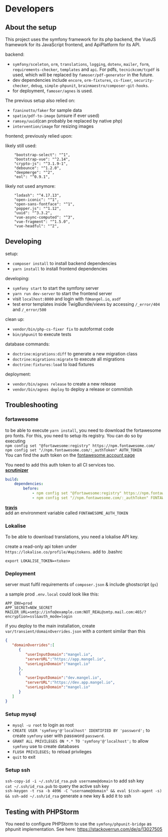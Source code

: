 # Developers

## About the setup

This project uses the symfony framework for its php backend, the VueJS framework for its JavaScript frontend, and ApiPlatform for its API.

backend:
- `symfony/sceleton`, `orm`, `translations`, `logging`, `dotenv`, `mailer`, `form`, `requirements-checker`, `templates` and `api`. For pdfs, `tecnickcom/tcpdf` is used, which will be replaced by `famoser/pdf-generator` in the future.
- dev dependencies include `encore`, `orm-fixtures`, `cs-fixer`, `security-checker`, `debug`, `simple-phpunit`, `brainmaestro/composer-git-hooks`.
- for deployment, `famoser/agnes` is used.

The previous setup also relied on:
- `fzaninotto/faker` for sample data
- `spatie/pdf-to-image` (unsure if ever used)
- `ramsey/uuid`(can probably be replaced by native php)
- `intervention/image` for resizing images

frontend; previously relied upon:

likely still used:
```
    "bootstrap-select": "^1",
    "bootstrap-vue": "^2.14",
    "crypto-js": "^3.1.9-1",
    "debounce": "^1.2.0",
    "deepmerge": "^2",
    "eol": "^0.9.1",
```

likely not used anymore:
```
    "lodash": "^4.17.13",
    "open-iconic": "^1",
    "open-sans-fontface": "^1",
    "popper.js": "^1.12",
    "uuid": "^3.3.2",
    "vue-async-computed": "^3",
    "vue-fragment": "^1.5.0",
    "vue-headful": "^2",
```

## Developing

setup:
- `composer install` to install backend dependencies  
- `yarn install` to install frontend dependencies  

developing:
- `symfony start` to start the symfony server  
- `yarn run dev-server` to start the frontend server
- visit `localhost:8000` and login with `f@mangel.io`, `asdf`  
- test error templates inside TwigBundle/views by accessing `/_error/404` and `/_error/500`

clean up:
- `vendor/bin/php-cs-fixer fix` to autoformat code
- `bin/phpunit` to execute tests

database commands:
- `doctrine:migrations:diff` to generate a new migration class  
- `doctrine:migrations:migrate` to execute all migrations  
- `doctrine:fixtures:load` to load fixtures

deployment:
- `vendor/bin/agnes release` to create a new release
- `vendor/bin/agnes deploy` to deploy a release or commitish  

## Troubleshooting

### fortawesome

to be able to execute `yarn install`, you need to download the fortawesome pro fonts. 
For this, you need to setup its registry. You can do so by executing  
`npm config set "@fortawesome:registry" https://npm.fontawesome.com/`  
`npm config set "//npm.fontawesome.com/:_authToken" AUTH_TOKEN`  
You can find the auth token on the [fontawesome account page](https://fontawesome.com/account)

You need to add this auth token to all CI services too.  
[**scrutinizer**](https://scrutinizer-ci.com/g/mangelio/app/settings/build-config)
```yaml
build:
    dependencies:
        before:
            - npm config set "@fortawesome:registry" https://npm.fontawesome.com/
            - npm config set "//npm.fontawesome.com/:_authToken" FONTAWESOME_AUTH_TOKEN
```
[**travis**](https://travis-ci.org/mangelio/app/settings)  
add an environment variable called `FONTAWESOME_AUTH_TOKEN`

### Lokalise

To be able to download translations, you need a lokalise API key.

create a read-only api token under `https://lokalise.co/profile/#apitokens`.
add to .bashrc
```
export LOKALISE_TOKEN=<token>
```

### Deployment

server must fulfil requirements of `composer.json` & include ghostscript (`gs`)  

a sample prod `.env.local` could look like this:

```dotenv
APP_ENV=prod
APP_SECRET=NEW_SECRET
MAILER_URL=smtp://info@example.com:NOT_REAL@smtp.mail.com:465/?encryption=ssl&auth_mode=login
```

if you deploy to the main installation, create `var/transient/domainOverrides.json` with a content similar than this
```json
{
   "domainOverrides":[
      {
         "userInputDomain":"mangel.io",
         "serverURL":"https://app.mangel.io",
         "userLoginDomain":"mangel.io"
      },
      {
         "userInputDomain":"dev.mangel.io",
         "serverURL":"https://dev.app.mangel.io",
         "userLoginDomain":"mangel.io"
      }
   ]
}
```

### Setup mysql

- `mysql -u root` to login as root
- `CREATE USER 'symfony'@'localhost' IDENTIFIED BY 'password';` to create `symfony` user with password `password`.
- `GRANT ALL PRIVILEGES ON *.* TO 'symfony'@'localhost';` to allow `symfony` use to create databases
- `FLUSH PRIVILEGES;` to reload privileges
- `quit` to exit 

### Setup ssh

`ssh-copy-id -i ~/.ssh/id_rsa.pub username@domain` to add ssh key  
`cat ~/.ssh/id_rsa.pub` to query the active ssh key  
`ssh-keygen -t rsa -b 4096 -C "username@domain" && eval $(ssh-agent -s) && ssh-add ~/.ssh/id_rsa` generate a new key & add it to ssh  

## Testing with PHPStorm

You need to configure PHPStorm to use the `symfony/phpunit-bridge` as phpunit implementation. See here: https://stackoverrun.com/de/q/13027505

